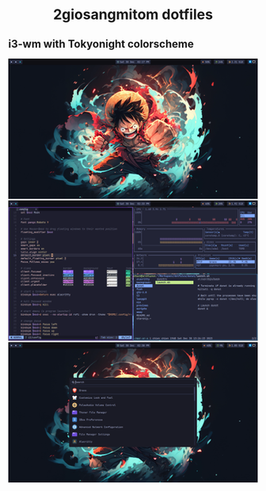 <h1 align="center">2giosangmitom dotfiles</h1>

## i3-wm with Tokyonight colorscheme
![polybar](./previews/i3wm-polybar.png)
![alacritty](./previews/i3wm-nvim-alacritty.png)
![rofi-launcher](./previews/rofi.png)
